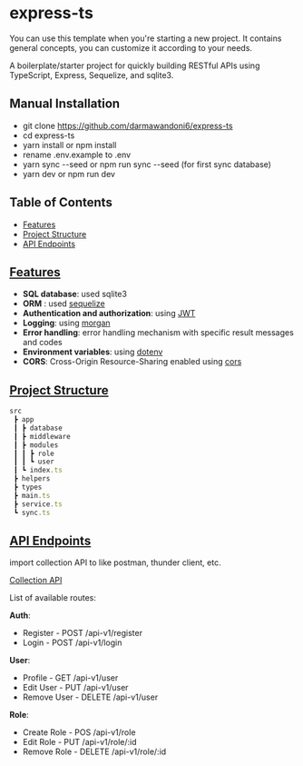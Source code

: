 # express-ts

You can use this template when you're starting a new project. It contains general concepts, you can customize it according to your needs.

A boilerplate/starter project for quickly building RESTful APIs using TypeScript, Express, Sequelize, and sqlite3.

## Manual Installation

- git clone https://github.com/darmawandoni6/express-ts
- cd express-ts
- yarn install or npm install
- rename .env.example to .env
- yarn sync --seed or npm run sync --seed (for first sync database)
- yarn dev or npm run dev

## Table of Contents

<!-- TABLE-OF-CONTENTS:START -->

- [Features](https://github.com/darmawandoni6/express-ts#features)
- [Project Structure](https://github.com/darmawandoni6/express-ts#project-structure)
- [API Endpoints](https://github.com/darmawandoni6/express-ts#api-endpoint)
<!-- TABLE-OF-CONTENTS:END -->

## [Features](#features)

<!-- FEATURES:START -->

- **SQL database**: used sqlite3
- **ORM** : used [sequelize](https://sequelize.org/docs/v6/getting-started/)
- **Authentication and authorization**: using [JWT](https://jwt.io/)
- **Logging**: using [morgan](https://github.com/expressjs/morgan)
- **Error handling**: error handling mechanism with specific result messages and codes
- **Environment variables**: using [dotenv](https://github.com/motdotla/dotenv)
- **CORS**: Cross-Origin Resource-Sharing enabled using [cors](https://github.com/expressjs/cors)
<!-- FEATURES:END -->

## [Project Structure](#project-structure)

```js
src
 ┣ app
 ┃ ┣ database
 ┃ ┣ middleware
 ┃ ┣ modules
 ┃ ┃ ┣ role
 ┃ ┃ ┗ user
 ┃ ┗ index.ts
 ┣ helpers
 ┣ types
 ┣ main.ts
 ┣ service.ts
 ┗ sync.ts
```

## [API Endpoints](#api-endpoint)

import collection API to like postman, thunder client, etc.

[Collection API](https://github.com/darmawandoni6/express-ts/blob/master/express-ts.json)

List of available routes:

**Auth**:

- Register - POST /api-v1/register
- Login - POST /api-v1/login

**User**:

- Profile - GET /api-v1/user
- Edit User - PUT /api-v1/user
- Remove User - DELETE /api-v1/user

**Role**:

- Create Role - POS /api-v1/role
- Edit Role - PUT /api-v1/role/:id
- Remove Role - DELETE /api-v1/role/:id
